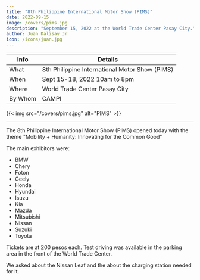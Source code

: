 ```yaml
---
title: "8th Philippine International Motor Show (PIMS)"
date: 2022-09-15
image: /covers/pims.jpg
description: "September 15, 2022 at the World Trade Center Pasay City."
author: Juan Dalisay Jr
icon: /icons/juan.jpg
---
```


<!-- Tuesday, August 9, 2022 -->


Info | Details 
--- | ---
What | 8th Philippine International Motor Show (PIMS)
When | Sept 15-18, 2022 10am to 8pm
Where | World Trade Center Pasay City
By Whom | CAMPI

{{< img src="/covers/pims.jpg" alt="PIMS" >}}

---


The 8th Philippine International Motor Show (PIMS) opened today with the theme "Mobility + Humanity: Innovating for the Common Good"

The main  exhibitors were:
- BMW
- Chery
- Foton
- Geely
- Honda
- Hyundai
- Isuzu
- Kia
- Mazda 
- Mitsubishi
- Nissan
- Suzuki
- Toyota

Tickets are at 200 pesos each. Test driving was available in the parking area in the front of the World Trade Center.

We asked about the Nissan Leaf and the about the charging station needed for it. 

